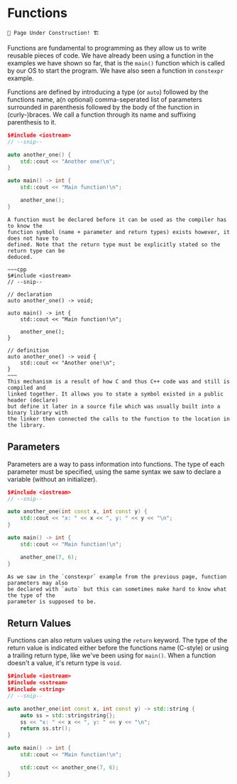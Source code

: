 # Functions

```admonish warning
🚧 Page Under Construction! 🏗️
```

Functions are fundamental to programming as they allow us to write reusable pieces of
code. We have already been using a function in the examples we have shown so far, that
is the `main()` function which is called by our OS to start the program. We have also
seen a function in `constexpr` example.

Functions are defined by introducing a type (or `auto`) followed by the functions name,
a(n optional) comma-seperated list of parameters surrounded in parenthesis followed by
the body of the function in (curly-)braces. We call a function through its name and
suffixing parenthesis to it.

```cpp
$#include <iostream>
// --snip--

auto another_one() {
    std::cout << "Another one!\n";
}

auto main() -> int {
    std::cout << "Main function!\n";

    another_one();
}
```

```admonish abstract
A function must be declared before it can be used as the compiler has to know the
function symbol (name + parameter and return types) exists however, it does not have to
defined. Note that the return type must be explicitly stated so the return type can be
deduced.

~~~cpp
$#include <iostream>
// --snip--

// declaration
auto another_one() -> void;

auto main() -> int {
    std::cout << "Main function!\n";

    another_one();
}

// definition
auto another_one() -> void {
    std::cout << "Another one!\n";
}
~~~
This mechanism is a result of how C and thus C++ code was and still is compiled and
linked together. It allows you to state a symbol existed in a public header (declare)
but define it later in a source file which was usually built into a binary library with
the linker then connected the calls to the function to the location in the library.
```

## Parameters

Parameters are a way to pass information into functions. The type of each parameter must
be specified, using the same syntax we saw to declare a variable
(without an initializer).

```cpp
$#include <iostream>
// --snip--

auto another_one(int const x, int const y) {
    std::cout << "x: " << x << ", y: " << y << "\n";
}

auto main() -> int {
    std::cout << "Main function!\n";

    another_one(7, 6);
}
```

```admonish tip
As we saw in the `constexpr` example from the previous page, function parameters may also
be declared with `auto` but this can sometimes make hard to know what the type of the
parameter is supposed to be.
```

## Return Values

Functions can also return values using the `return` keyword. The type of the return value
is indicated either before the functions name (C-style) or using a trailing return type,
like we've been using for `main()`. When a function doesn't a value, it's return type is
`void`.

```cpp
$#include <iostream>
$#include <sstream>
$#include <string>
// --snip--

auto another_one(int const x, int const y) -> std::string {
    auto ss = std::stringstring{};
    ss << "x: " << x << ", y: " << y << "\n";
    return ss.str();
}

auto main() -> int {
    std::cout << "Main function!\n";

    std::cout << another_one(7, 6);
}
```

